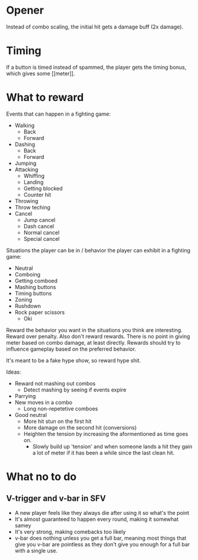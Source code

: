# Opener
Instead of combo scaling, the initial hit gets a damage buff (2x damage).

# Timing
If a button is timed instead of spammed, the player gets the timing bonus, which gives some [[meter]]. 

# What to reward
Events that can happen in a fighting game:
- Walking
	- Back
	- Forward
- Dashing
	- Back
	- Forward
- Jumping
- Attacking
	- Whiffing
	- Landing
	- Getting blocked
	- Counter hit
- Throwing
- Throw teching
- Cancel
	- Jump cancel
	- Dash cancel
	- Normal cancel
	- Special cancel

Situations the player can be in / behavior the player can exhibit in a fighting game:
- Neutral
- Comboing
- Getting comboed
- Mashing buttons
- Timing buttons
- Zoning
- Rushdown
- Rock paper scissors
	- Oki

Reward the behavior you want in the situations you think are interesting. Reward over penalty. Also don't reward rewards. There is no point in giving meter based on combo damage, at least directly. Rewards should try to influence gameplay based on the preferred behavior.

It's meant to be a fake hype show, so reward hype shit.

Ideas:
- Reward not mashing out combos
	- Detect mashing by seeing if events expire
- Parrying
- New moves in a combo
	- Long non-repetetive comboes
- Good neutral
	- More hit stun on the first hit
	- More damage on the second hit (conversions)
	- Heighten the tension by increasing the aformentioned as time goes on.
		- Slowly build up 'tension' and when someone lands a hit they gain a lot of meter if it has been a while since the last clean hit.

# What no to do
## V-trigger and v-bar in SFV
- A new player feels like they always die after using it so what's the point
- It's almost guaranteed to happen every round, making it somewhat samey
- It's very strong, making comebacks too likely
- v-bar does nothing unless you get a full bar, meaning most things that give you v-bar are pointless as they don't give you enough for a full bar with a single use.

